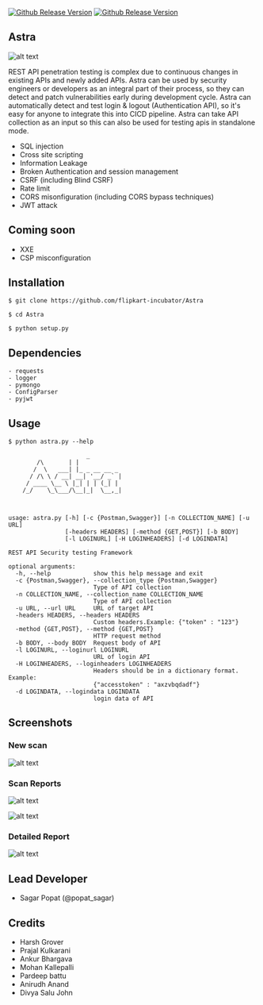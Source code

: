 [![Github Release Version](https://img.shields.io/badge/release-V1.0-blue.svg)](https://github.com/flipkart-incubator/Astra)
[![Github Release Version](https://img.shields.io/badge/python-2.7-blue.svg)](https://github.com/flipkart-incubator/Astra)

## Astra
![alt text](https://raw.githubusercontent.com/flipkart-incubator/Astra/dev/Dashboard/static/astra.png)

REST API penetration testing is complex due to continuous changes in existing APIs and newly added APIs. Astra can be used by security engineers or developers as an integral part of their process, so they can detect and patch vulnerabilities early during development cycle. Astra can automatically detect and test login & logout (Authentication API), so it's easy for anyone to integrate this into CICD pipeline. Astra can take API collection as an input so this can also be used for testing apis in standalone mode.

- SQL injection
- Cross site scripting
- Information Leakage
- Broken Authentication and session management
- CSRF (including Blind CSRF)
- Rate limit
- CORS misonfiguration (including CORS bypass techniques)
- JWT attack

## Coming soon
- XXE 
- CSP misconfiguration


## Installation

```
$ git clone https://github.com/flipkart-incubator/Astra

$ cd Astra

$ python setup.py

```

## Dependencies

```
- requests
- logger
- pymongo
- ConfigParser
- pyjwt
```

## Usage 

```
$ python astra.py --help

                      _
        /\       | |
       /  \   ___| |_ _ __ __ _
      / /\ \ / __| __| '__/ _` |
     / ____ \__ \ |_| | | (_| |
    /_/    \_\___/\__|_|  \__,_|



usage: astra.py [-h] [-c {Postman,Swagger}] [-n COLLECTION_NAME] [-u URL]
                [-headers HEADERS] [-method {GET,POST}] [-b BODY]
                [-l LOGINURL] [-H LOGINHEADERS] [-d LOGINDATA]

REST API Security testing Framework

optional arguments:
  -h, --help            show this help message and exit
  -c {Postman,Swagger}, --collection_type {Postman,Swagger}
                        Type of API collection
  -n COLLECTION_NAME, --collection_name COLLECTION_NAME
                        Type of API collection
  -u URL, --url URL     URL of target API
  -headers HEADERS, --headers HEADERS
                        Custom headers.Example: {"token" : "123"}
  -method {GET,POST}, --method {GET,POST}
                        HTTP request method
  -b BODY, --body BODY  Request body of API
  -l LOGINURL, --loginurl LOGINURL
                        URL of login API
  -H LOGINHEADERS, --loginheaders LOGINHEADERS
                        Headers should be in a dictionary format. Example:
                        {"accesstoken" : "axzvbqdadf"}
  -d LOGINDATA, --logindata LOGINDATA
                        login data of API

```
## Screenshots 
### New scan
![alt text](https://raw.githubusercontent.com/flipkart-incubator/Astra/dev/Dashboard/static/new%20scan.png)

### Scan Reports
![alt text](https://raw.githubusercontent.com/flipkart-incubator/Astra/dev/Dashboard/static/Reports.png)

![alt text](https://raw.githubusercontent.com/flipkart-incubator/Astra/dev/Dashboard/static/scan-report.png)
### Detailed Report
![alt text](https://raw.githubusercontent.com/flipkart-incubator/Astra/dev/Dashboard/static/Detailed-report.png)


## Lead Developer
- Sagar Popat (@popat_sagar) 

## Credits
- Harsh Grover
- Prajal Kulkarani
- Ankur Bhargava
- Mohan Kallepalli
- Pardeep battu
- Anirudh Anand
- Divya Salu John
